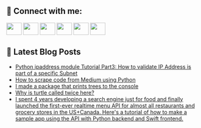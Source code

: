 ## 🔎 Connect with me:
[<img height="32" width="40" src="https://cdn.jsdelivr.net/npm/simple-icons@v5/icons/telegram.svg" />](https://t.me/bullbesh)
[<img height="32" width="40" src="https://cdn.jsdelivr.net/npm/simple-icons@v5/icons/vk.svg" />](https://vk.com/bullbesh)
[<img height="32" width="40" src="https://cdn.jsdelivr.net/npm/simple-icons@v5/icons/twitter.svg" />](https://twitter.com/bullbesh1)
[<img height="32" width="40" src="https://cdn.jsdelivr.net/npm/simple-icons@v5/icons/instagram.svg" />](https://www.instagram.com/bullbesh)
[<img height="32" width="40" src="https://cdn.jsdelivr.net/npm/simple-icons@v5/icons/reddit.svg" />](https://www.reddit.com/user/bullbesh)
[<img height="32" width="40" src="https://cdn.jsdelivr.net/npm/simple-icons@v5/icons/youtube.svg" />](https://www.youtube.com/channel/UCtfjRs6uzgq5mfm8S06WTcg)

## 📕 Latest Blog Posts
<!-- BLOG-POST-LIST:START -->
- [Python ipaddress module Tutorial Part3: How to validate IP Address is part of a specific Subnet](https://www.reddit.com/r/Python/comments/uq36r9/python_ipaddress_module_tutorial_part3_how_to/)
- [How to scrape code from Medium using Python](https://www.reddit.com/r/Python/comments/uq1ufi/how_to_scrape_code_from_medium_using_python/)
- [I made a package that prints trees to the console](https://www.reddit.com/r/Python/comments/uq0bdo/i_made_a_package_that_prints_trees_to_the_console/)
- [Why is turtle called twice here?](https://www.reddit.com/r/Python/comments/upw9u0/why_is_turtle_called_twice_here/)
- [I spent 4 years developing a search engine just for food and finally launched the first-ever realtime menu API for almost all restaurants and grocery stores in the US+Canada. Here&#39;s a tutorial of how to make a sample app using the API with Python backend and Swift frontend.](https://www.reddit.com/r/Python/comments/upw4xn/i_spent_4_years_developing_a_search_engine_just/)
<!-- BLOG-POST-LIST:END -->
